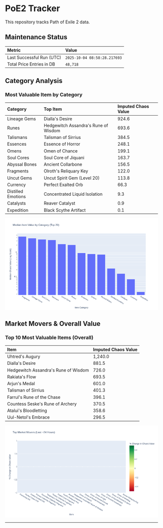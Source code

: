 # PoE2 Tracker

This repository tracks Path of Exile 2 data.

## Maintenance Status

<!-- START_MAINTENANCE -->
| Metric | Value |
|:---|:---|
| Last Successful Run (UTC) | `2025-10-04 08:58:28.217693` |
| Total Price Entries in DB | `48,718` |

<!-- END_MAINTENANCE -->

## Category Analysis

<!-- START_CATEGORY_ANALYSIS -->
### Most Valuable Item by Category
| Category | Top Item | Imputed Chaos Value |
| :--- | :--- | :--- |
| Lineage Gems | Dialla's Desire | 924.6 |
| Runes | Hedgewitch Assandra's Rune of Wisdom | 693.6 |
| Talismans | Talisman of Sirrius | 384.5 |
| Essences | Essence of Horror | 248.1 |
| Omens | Omen of Chance | 199.1 |
| Soul Cores | Soul Core of Jiquani | 163.7 |
| Abyssal Bones | Ancient Collarbone | 156.5 |
| Fragments | Olroth's Reliquary Key | 122.0 |
| Uncut Gems | Uncut Spirit Gem (Level 20) | 113.8 |
| Currency | Perfect Exalted Orb | 66.3 |
| Distilled Emotions | Concentrated Liquid Isolation | 9.3 |
| Catalysts | Reaver Catalyst | 0.9 |
| Expedition | Black Scythe Artifact | 0.1 |


![Category Analysis Chart](charts/category_analysis.png)
<!-- END_ANALYSIS -->

## Market Movers & Overall Value

<!-- START_ANALYSIS -->
### Top 10 Most Valuable Items (Overall)
| Item | Imputed Chaos Value |
| :--- | :--- |
| Uhtred's Augury | 1,240.0 |
| Dialla's Desire | 881.5 |
| Hedgewitch Assandra's Rune of Wisdom | 726.0 |
| Rakiata's Flow | 693.5 |
| Arjun's Medal | 601.0 |
| Talisman of Sirrius | 401.3 |
| Farrul's Rune of the Chase | 396.1 |
| Countess Seske's Rune of Archery | 370.5 |
| Atalui's Bloodletting | 358.6 |
| Uul-Netol's Embrace | 296.5 |


![Market Movers Chart](charts/market_movers.png)
<!-- END_ANALYSIS -->

---
